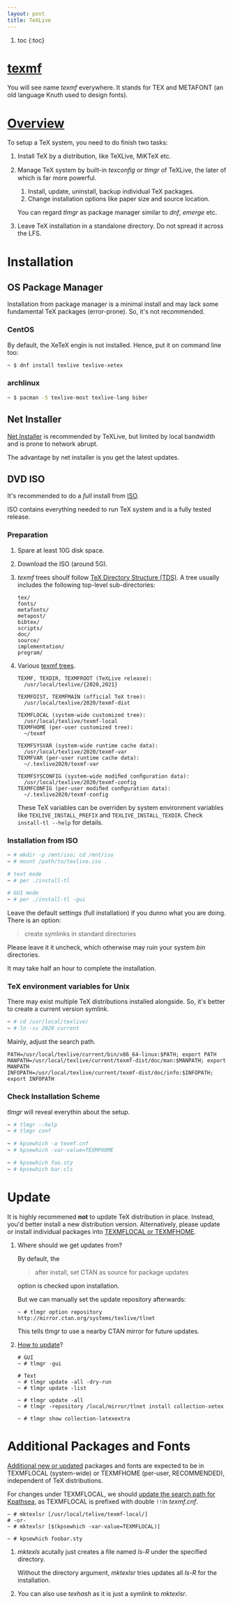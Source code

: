 ```yaml
---
layout: post
title: TeXLive
---
```


1. toc
{:toc}

# [texmf](https://tex.stackexchange.com/a/77726)

You will see name _texmf_ everywhere. It stands for TEX and METAFONT (an old language Knuth used to design fonts).

# [Overview](http://tug.org/texlive/doc/texlive-en/texlive-en.html)

To setup a TeX system, you need to do finish two tasks:

1. Install TeX by a distribution, like TeXLive, MiKTeX etc.
2. Manage TeX system by built-in _texconﬁg_ or _tlmgr_ of TeXLive, the later of which is far more powerful.
   1. Install, update, uninstall, backup individual TeX packages.
   2. Change installation options like paper size and source location.

   You can regard _tlmgr_ as package manager similar to _dnf_, _emerge_ etc.
3. Leave TeX installation in a standalone directory. Do not spread it across the LFS.

# Installation

## OS Package Manager ##

Installation from package manager is a minimal install and may lack some fundamental TeX packages (error-prone). So, it's not recommended.

### CentOS ###

By default, the XeTeX engin is not installed. Hence, put it on command line too:

```bash
~ $ dnf install texlive texlive-xetex
```

### archlinux ###

```bash
~ $ pacman -S texlive-most texlive-lang biber
```

## Net Installer ##

[Net Installer](https://tug.org/texlive/acquire-netinstall.html) is recommended by TeXLive, but limited by local bandwidth and is prone to network abrupt.

The advantage by net installer is you get the latest updates.

## DVD ISO

It's recommended to do a _full_ install from [ISO](https://mirror.lzu.edu.cn/CTAN/systems/texlive/Images/texlive.iso).

ISO contains everything needed to run TeX system and is a fully tested release.

### Preparation

1. Spare at least 10G disk space.
2. Download the ISO (around 5G).
3. *texmf* trees shoulf follow [TeX Directory Structure (TDS)](https://tug.org/tds). A tree usually includes the following top-level sub-directories:

   ```
   tex/
   fonts/
   metafonts/
   metapost/
   bibtex/
   scripts/
   doc/
   source/
   implementation/
   program/
   ```

4. Various [texmf trees](http://www.tug.org/texlive/doc/texlive-en/texlive-en.html#x1-110002.3).

   ```
   TEXMF, TEXDIR, TEXMFROOT (TeXLive release):
     /usr/local/texlive/{2020,2021}

   TEXMFDIST, TEXMFMAIN (official TeX tree):
     /usr/local/texlive/2020/texmf-dist

   TEXMFLOCAL (system-wide customized tree):
     /usr/local/texlive/texmf-local
   TEXMFHOME (per-user customized tree):
     ~/texmf

   TEXMFSYSVAR (system-wide runtime cache data):
     /usr/local/texlive/2020/texmf-var
   TEXMFVAR (per-user runtime cache data):
     ~/.texlive2020/texmf-var

   TEXMFSYSCONFIG (system-wide modiﬁed conﬁguration data):
     /usr/local/texlive/2020/texmf-config
   TEXMFCONFIG (per-user modiﬁed conﬁguration data):
     ~/.texlive2020/texmf-config
   ```

   These TeX variables can be overriden by system environment variables like `TEXLIVE_INSTALL_PREFIX` and `TEXLIVE_INSTALL_TEXDIR`. Check `install-tl --help` for details.

### Installation from ISO

```bash
~ # mkdir -p /mnt/iso; cd /mnt/iso
~ # mount /path/to/texlive.iso .

# text mode
~ # per ./install-tl

# GUI mode
~ # per ./install-tl -gui
```

Leave the default settings (full installation) if you dunno what you are doing. There is an option:

> create symlinks in standard directories

Please leave it it uncheck, which otherwise may ruin your system _bin_ directories.

It may take half an hour to complete the installation.

### TeX environment variables for Unix

There may exist multiple TeX distributions installed alongside. So, it's better to create a current version symlink.

```bash
~ # cd /usr/local/texlive/
~ # ln -sv 2020 current 
```

Mainly, adjust the search path.

```
PATH=/usr/local/texlive/current/bin/x86_64-linux:$PATH; export PATH
MANPATH=/usr/local/texlive/current/texmf-dist/doc/man:$MANPATH; export MANPATH
INFOPATH=/usr/local/texlive/current/texmf-dist/doc/info:$INFOPATH; export INFOPATH
```

### Check Installation Scheme

_tlmgr_ will reveal everythin about the setup.

```bash
~ # tlmgr --help
~ # tlmgr conf

~ # kpsewhich -a texmf.cnf
~ # kpsewhich -var-value=TEXMFHOME

~ # kpsewhich foo.sty
~ # kpsewhich bar.cls
```

# Update

It is highly recommened __not__ to update TeX distribution in place. Instead, you'd better install a new distribution version. Alternatively, please update or install individual packages into [TEXMFLOCAL or TEXMFHOME](#additional-packages-and-fonts).

1. Where should we get updates from?

   By default, the

   >after install, set CTAN as source for package updates

   option is checked upon installation.

   But we can manually set the update repository afterwards:

   ```
   ~ # tlmgr option repository http://mirror.ctan.org/systems/texlive/tlnet
   ```

   This tells tlmgr to use a nearby CTAN mirror for future updates.
2. [How to update](http://tug.org/texlive/doc/texlive-en/texlive-en.html#x1-450005.2)?

   ```
   # GUI
   ~ # tlmgr -gui

   # Text
   ~ # tlmgr update -all -dry-run
   ~ # tlmgr update -list

   ~ # tlmgr update -all
   ~ # tlmgr -repository /local/mirror/tlnet install collection-xetex

   ~ # tlmgr show collection-latexextra
   ```

# Additional Packages and Fonts

[Additional new or updated](http://www.tug.org/texlive/doc/texlive-en/texlive-en.html#x1-360003.4.6) packages and fonts are expected to be in TEXMFLOCAL (system-wide) or TEXMFHOME (per-user, RECOMMENDED), independent of TeX distributions.

For changes under TEXMFLOCAL, we should [update the search path for Kpathsea](https://tex.stackexchange.com/q/476537), as TEXMFLOCAL is prefixed with double `!!`in _texmf.cnf_.

```
~ # mktexlsr [/usr/local/telive/texmf-local/]
# -or-
~ # mktexlsr [$(kpsewhich -var-value=TEXMFLOCAL)]

~ # kpsewhich foobar.sty
```

1. _mktexls_ acutally just creates a file named _ls-R_ under the specified directory.

   Without the directory argument, _mktexlsr_ tries updates all _ls-R_ for the installation.
2. You can also use *texhash* as it is just a symlink to _mktexlsr_.
